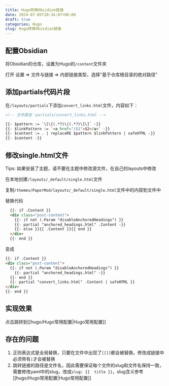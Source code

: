 ```yaml
---
title: Hugo转换Obsidian链接
date: 2024-07-05T10:34:07+08:00
draft: true
categories: Hugo
slug: Hugo转换Obsidian链接
---
```


## 配置Obsidian
将Obsidian的仓库，设置为Hugo的`/content`文件夹

打开 设置 => 文件与链接 => 内部链接类型，选择"基于仓库根目录的绝对路径"

## 添加partials代码片段
在`/layouts/partials`下添加`convert_links.html`文件，内容如下：
```html
<!-- 文件路径：partials/convert_links.html -->

{{- $pattern := `\[\[(.*?)\|(.*?)\]\]` -}}
{{- $linkPattern := `<a href="/$1">$2</a>` -}}
{{- $content := . | replaceRE $pattern $linkPattern | safeHTML -}}
{{- $content -}}
```

## 修改single.html文件
Tips: 如果安装了主题，请不要在主题中修改源文件，在自己的layouts中修改

在本地创建`/layouts/_default/single.html`文件

复制`/themes/PaperMod/layouts/_default/single.html`文件中的内容到文件中

替换代码
```html
  {{- if .Content }}
  <div class="post-content">
    {{- if not (.Param "disableAnchoredHeadings") }}
    {{- partial "anchored_headings.html" .Content -}}
    {{- else }}{{ .Content }}{{ end }}
  </div>
  {{- end }}
```
变成
```html
{{- if .Content }}
<div class="post-content">
  {{- if not (.Param "disableAnchoredHeadings") }}
    {{- partial "anchored_headings.html" -}}
  {{- end }}
  {{- partial "convert_links.html" .Content | safeHTML }}
</div>
{{- end }}
```

## 实现效果
点击跳转到[[hugo/Hugo常用配置|Hugo常用配置]]

## 存在的问题
1. 正则表达式是全局替换，只要在文件中出现了`[[]]`都会被替换。修改成链接中必须带有`|`才会被替换
2. 跳转链接的路径是文件名，因此需要保证每个文件的slug和文件名保持一致，需要修改yaml中的slug，改成`slug: {{  title }}`，slug含义参考[[hugo/Hugo常用配置|Hugo常用配置]]
